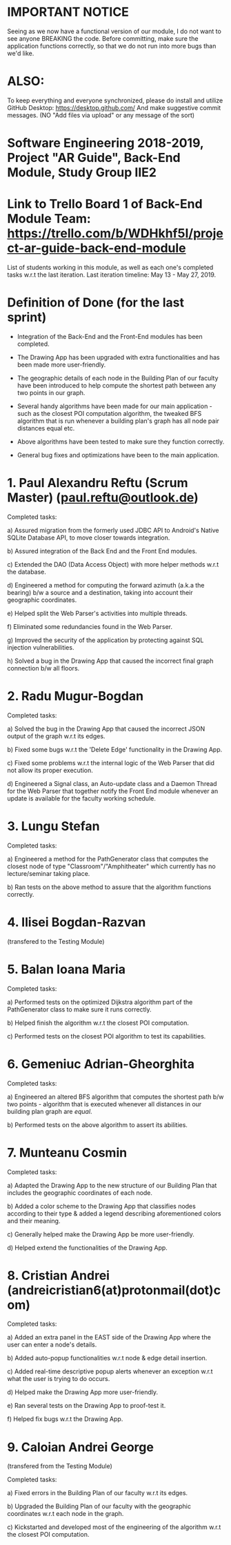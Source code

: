 # IMPORTANT NOTICE
Seeing as we now have a functional version of our module, I do not want to see anyone BREAKING the code.
Before committing, make sure the application functions correctly, so that we do not run into more bugs than we'd like.

# ALSO:
To keep everything and everyone synchronized, please do install and utilize GitHub Desktop: https://desktop.github.com/
And make suggestive commit messages. (NO "Add files via upload" or any message of the sort)

# Software Engineering 2018-2019, Project "AR Guide", Back-End Module, Study Group IIE2

# Link to Trello Board 1 of Back-End Module Team: https://trello.com/b/WDHkhf5I/project-ar-guide-back-end-module

List of students working in this module, as well as each one's completed tasks w.r.t the last iteration.
Last iteration timeline: May 13 - May 27, 2019.

# Definition of Done (for the last sprint)

- Integration of the Back-End and the Front-End modules has been completed.

- The Drawing App has been upgraded with extra functionalities and has been made more user-friendly.

- The geographic details of each node in the Building Plan of our faculty have been introduced to help compute the shortest path between any two points in our graph.

- Several handy algorithms have been made for our main application - such as the closest POI computation algorithm, the tweaked BFS algorithm that is run whenever a building plan's graph has all node pair distances equal etc.

- Above algorithms have been tested to make sure they function correctly.

- General bug fixes and optimizations have been to the main application.

# 1. Paul Alexandru Reftu (Scrum Master) (paul.reftu@outlook.de)
Completed tasks:

  a) Assured migration from the formerly used JDBC API to Android's Native SQLite Database API, to move closer towards integration.
  
  b) Assured integration of the Back End and the Front End modules.
  
  c) Extended the DAO (Data Access Object) with more helper methods w.r.t the database.
  
  d) Engineered a method for computing the forward azimuth (a.k.a the bearing) b/w a source and a destination, taking into account their geographic coordinates.
  
  e) Helped split the Web Parser's activities into multiple threads.
  
  f) Eliminated some redundancies found in the Web Parser.
  
  g) Improved the security of the application by protecting against SQL injection vulnerabilities.
  
  h) Solved a bug in the Drawing App that caused the incorrect final graph connection b/w all floors.
  
# 2. Radu Mugur-Bogdan
Completed tasks:

  a) Solved the bug in the Drawing App that caused the incorrect JSON output of the graph w.r.t its edges.
  
  b) Fixed some bugs w.r.t the 'Delete Edge' functionality in the Drawing App.
  
  c) Fixed some problems w.r.t the internal logic of the Web Parser that did not allow its proper execution.
  
  d) Engineered a Signal class, an Auto-update class and a Daemon Thread for the Web Parser that together notify the Front End module whenever an update is available for the faculty working schedule.

# 3. Lungu Stefan
Completed tasks:

  a) Engineered a method for the PathGenerator class that computes the closest node of type "Classroom"/"Amphitheater" which currently has no lecture/seminar taking place.
  
  b) Ran tests on the above method to assure that the algorithm functions correctly.

# 4. Ilisei Bogdan-Razvan
(transfered to the Testing Module)
  
# 5. Balan Ioana Maria
Completed tasks:

  a) Performed tests on the optimized Dijkstra algorithm part of the PathGenerator class to make sure it runs correctly.
  
  b) Helped finish the algorithm w.r.t the closest POI computation.
  
  c) Performed tests on the closest POI algorithm to test its capabilities.

# 6. Gemeniuc Adrian-Gheorghita
Completed tasks:

  a) Engineered an altered BFS algorithm that computes the shortest path b/w two points - algorithm that is executed whenever all distances in our building plan graph are *equal*.
  
  b) Performed tests on the above algorithm to assert its abilities.

# 7. Munteanu Cosmin
Completed tasks:

  a) Adapted the Drawing App to the new structure of our Building Plan that includes the geographic coordinates of each node.

  b) Added a color scheme to the Drawing App that classifies nodes according to their type & added a legend describing aforementioned colors and their meaning.
  
  c) Generally helped make the Drawing App be more user-friendly.
  
  d) Helped extend the functionalities of the Drawing App. 

# 8. Cristian Andrei (andreicristian6(at)protonmail(dot)com)
Completed tasks:

  a) Added an extra panel in the EAST side of the Drawing App where the user can enter a node's details.

  b) Added auto-popup functionalities w.r.t node & edge detail insertion.
  
  c) Added real-time descriptive popup alerts whenever an exception w.r.t what the user is trying to do occurs. 

  d) Helped make the Drawing App more user-friendly.
  
  e) Ran several tests on the Drawing App to proof-test it.
  
  f) Helped fix bugs w.r.t the Drawing App.
  
# 9. Caloian Andrei George
(transfered from the Testing Module)

Completed tasks:

  a) Fixed errors in the Building Plan of our faculty w.r.t its edges.
  
  b) Upgraded the Building Plan of our faculty with the geographic coordinates w.r.t each node in the graph.
  
  c) Kickstarted and developed most of the engineering of the algorithm w.r.t the closest POI computation.
